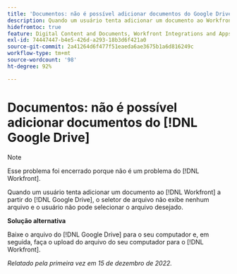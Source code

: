 ```yaml
---
title: 'Documentos: não é possível adicionar documentos do Google Drive'
description: Quando um usuário tenta adicionar um documento ao Workfront a partir do Google Drive, o seletor de arquivos não exibe nenhum arquivo e o usuário não pode selecionar o arquivo desejado.
hidefromtoc: true
feature: Digital Content and Documents, Workfront Integrations and Apps
exl-id: 74447447-b4e5-426d-a293-18b3d6f421a0
source-git-commit: 2a41264d6f477f51eaeda6ae3675b1a6d816249c
workflow-type: tm+mt
source-wordcount: '98'
ht-degree: 92%

---
```


# Documentos: não é possível adicionar documentos do [!DNL Google Drive]

<!--On WF and WFP TOCs-->

>[!NOTE]
>
>Esse problema foi encerrado porque não é um problema do [!DNL Workfront].

Quando um usuário tenta adicionar um documento ao [!DNL Workfront] a partir do [!DNL Google Drive], o seletor de arquivo não exibe nenhum arquivo e o usuário não pode selecionar o arquivo desejado.

**Solução alternativa**

Baixe o arquivo do [!DNL Google Drive] para o seu computador e, em seguida, faça o upload do arquivo do seu computador para o [!DNL Workfront].

_Relatado pela primeira vez em 15 de dezembro de 2022._
